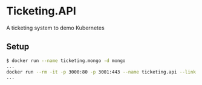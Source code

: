 # Ticketing.API

A ticketing system to demo Kubernetes

## Setup

```bash
$ docker run --name ticketing.mongo -d mongo
...
docker run --rm -it -p 3000:80 -p 3001:443 --name ticketing.api --link ticketing.mongo:ticketing.mongo -d denhamparry/ticketing.api:0.0.4
...
```
